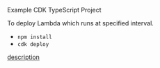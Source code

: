 Example CDK TypeScript Project

To deploy Lambda which runs at specified interval.

* `npm install`
* `cdk deploy`

[description](https://note.figmentresearch.com/aws/cdkevent-lambda)